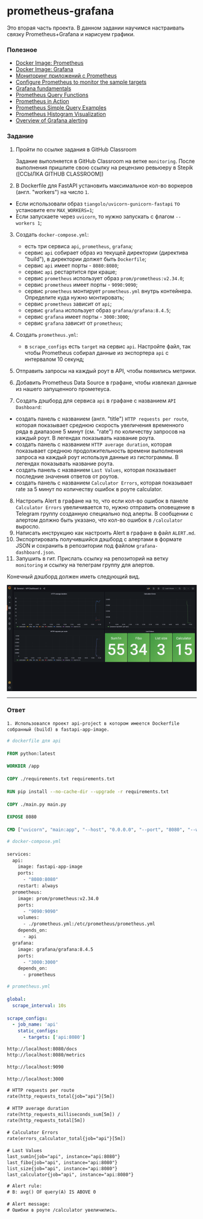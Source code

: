 # prometheus-grafana

Это вторая часть проекта. В данном задании научимся настраивать связку Prometheus+Grafana и нарисуем графики.

### Полезное

- [Docker Image: Prometheus](https://hub.docker.com/r/prom/prometheus)
- [Docker Image: Grafana](https://hub.docker.com/r/grafana/grafana)
- [Мониторинг приложений с Prometheus](https://habr.com/ru/company/otus/blog/358588/)
- [Configure Prometheus to monitor the sample targets](https://prometheus.io/docs/prometheus/latest/getting_started/#configure-prometheus-to-monitor-the-sample-targets)
- [Grafana fundamentals](https://grafana.com/tutorials/grafana-fundamentals/?utm_source=grafana_gettingstarted)
- [Prometheus Query Functions](https://prometheus.io/docs/prometheus/latest/querying/functions/#rate)
- [Prometheus in Action](https://habr.com/ru/post/538692/)
- [Prometheus Simple Query Examples](https://prometheus.io/docs/prometheus/latest/querying/examples/)
- [Prometheus Histogram Visualization](https://prometheus.io/docs/practices/histograms/)
- [Overview of Grafana alerting](https://grafana.com/docs/grafana/latest/alerting/unified-alerting/)

### Задание

1. Пройти по ссылке задания в GitHub Classroom

   Задание выполняется в GitHub Classroom на ветке `monitoring`. После выполнения пришлите свою ссылку на рецензию ревьюеру в Stepik ([ССЫЛКА GITHUB CLASSROOM])
2. В Dockerfile для FastAPI установить максимальное кол-во воркеров (англ. "workers") на число `1`.

- Если использовали образ `tiangolo/uvicorn-gunicorn-fastapi` то установите env `MAX_WORKERS=1`;
- Если запускаете через `uvicorn`, то нужно запускать с флагом `--workers 1`;

3. Создать `docker-compose.yml`:

   - есть три сервиса `api`, `prometheus`, `grafana`;
   - cервис `api` собирает образ из текущей директории (директива "build"),
     в директории должет быть `Dockerfile`;
   - cервис `api` имеет порты - `8080:8080`;
   - cервис `api` рестартится при краше;
   - cервис `prometheus` использует образ `prom/prometheus:v2.34.0`;
   - cервис `prometheus` имеет порты - `9090:9090`;
   - cервис `prometheus` монтирует `prometheus.yml` внутрь контейнера.
     Определите куда нужно монтировать;
   - cервис `prometheus` зависит от `api`;
   - cервис `grafana` использует образ `grafana/grafana:8.4.5`;
   - cервис `grafana` имеет порты - `3000:3000`;
   - cервис `grafana` зависит от `prometheus`;

4. Создать `prometheus.yml`:

   - в `scrape_configs` есть `target` на сервис `api`. Настройте файл, так чтобы
     Prometheus собирал данные из экспортера `api` с интервалом 10 секунд;

5. Отправить запросы на каждый роут в API, чтобы появились метрики.
6. Добавить Prometheus Data Source в графане, чтобы извлекал данные из нашего запущенного прометеуса.
7. Создать дэшборд для сервиса `api` в графане с названием `API Dashboard`:

- создать панель с названием (англ. "title") `HTTP requests per route`, которая показывает среднюю
  скорость увеличения временного ряда в диапазоне 5 минут (см. "rate") по количеству запросов на каждый роут.
  В легендах показывать название роута.
- создать панель с названием `HTTP average duration`, которая показывает среднюю продолжительность времени
  выполнения запроса на каждый роут используя данные из гистограммы. В легендах показывать название роута.
- создать панель с названием `Last Values`, которая показывает последние значения ответов от роутов.
- создать панель с названием `Calculator Errors`, которая показывает rate за 5 минут по количеству ошибок
  в роуте calculator.

8. Настроить Alert в графане на то, что если кол-во ошибок в панеле `Calculator Errors` увеличивается
   то, нужно отправить оповещение в Telegram группу созданную специально под алерты. В сообщении с
   алертом должно быть указано, что кол-во ошибок в `/calculator` выросло.
9. Написать инструкцию как настроить Alert в графане в файл `ALERT.md`.
10. Экспортировать получившийся дэшборд с алертами в формате JSON и сохранить в репозитории под файлом `grafana-dashboard.json`.
11. Запушить в гит. Прислать ссылку на репозиторий на ветку `monitoring` и ссылку на телеграм группу для алертов.

Конечный дэшборд должен иметь следующий вид.

<img src="grafana.png" alt="grafana" width="900" />

---

### Ответ

```
1. Использовался проект api-project в котором имеется Dockerfile собранный (build) в fastapi-app-image.
```

```Dockerfile
# dockerfile для api

FROM python:latest

WORKDIR /app

COPY ./requirements.txt requirements.txt

RUN pip install --no-cache-dir --upgrade -r requirements.txt

COPY ./main.py main.py

EXPOSE 8080

CMD ["uvicorn", "main:app", "--host", "0.0.0.0", "--port", "8080", "--workers", "1"]
```

```Dockerfile
# docker-compose.yml

services:
  api:
    image: fastapi-app-image
    ports:
      - "8080:8080"
    restart: always
  prometheus:
    image: prom/prometheus:v2.34.0
    ports:
      - "9090:9090"
    volumes:
      - ./prometheus.yml:/etc/prometheus/prometheus.yml
    depends_on:
      - api
  grafana:
    image: grafana/grafana:8.4.5
    ports:
      - "3000:3000"
    depends_on:
      - prometheus
```

```yaml
# prometheus.yml

global:
  scrape_interval: 10s

scrape_configs:
  - job_name: 'api'
    static_configs:
      - targets: ['api:8080']

```

```
http://localhost:8080/docs
http://localhost:8080/metrics

http://localhost:9090

http://localhost:3000
```

```
# HTTP requests per route
rate(http_requests_total{job="api"}[5m])

# HTTP average duration
rate(http_requests_milliseconds_sum[5m]) / rate(http_requests_total[5m])

# Calculator Errors
rate(errors_calculator_total{job="api"}[5m])

# Last Values
last_sum1n{job="api", instance="api:8080"}
last_fibo{job="api", instance="api:8080"}
list_size{job="api", instance="api:8080"}
last_calculator{job="api", instance="api:8080"}
```

```
# Alert rule:
# B: avg() OF query(A) IS ABOVE 0

# Alert message:
# Ошибки в роуте /calculator увеличились.
```